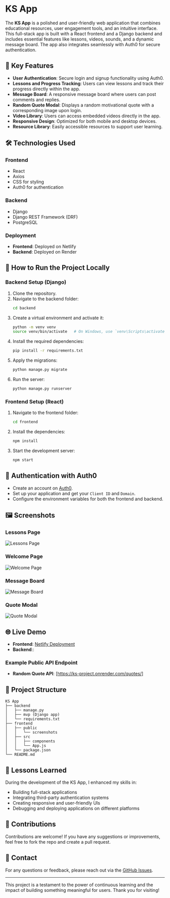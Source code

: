 # KS App

The **KS App** is a polished and user-friendly web application that combines educational resources, user engagement tools, and an intuitive interface. This full-stack app is built with a React frontend and a Django backend and includes essential features like lessons, videos, sounds, and a dynamic message board. The app also integrates seamlessly with Auth0 for secure authentication.

## 🌟 **Key Features**
- **User Authentication**: Secure login and signup functionality using Auth0.
- **Lessons and Progress Tracking**: Users can view lessons and track their progress directly within the app.
- **Message Board**: A responsive message board where users can post comments and replies.
- **Random Quote Modal**: Displays a random motivational quote with a corresponding image upon login.
- **Video Library**: Users can access embedded videos directly in the app.
- **Responsive Design**: Optimized for both mobile and desktop devices.
- **Resource Library**: Easily accessible resources to support user learning.

## 🛠️ **Technologies Used**
### **Frontend**
- React
- Axios
- CSS for styling
- Auth0 for authentication

### **Backend**
- Django
- Django REST Framework (DRF)
- PostgreSQL

### **Deployment**
- **Frontend**: Deployed on Netlify
- **Backend**: Deployed on Render

## 🚀 **How to Run the Project Locally**

### **Backend Setup (Django)**
1. Clone the repository.
2. Navigate to the backend folder:
   ```bash
   cd backend
   ```
3. Create a virtual environment and activate it:
   ```bash
   python -m venv venv
   source venv/bin/activate   # On Windows, use `venv\Scripts\activate`
   ```
4. Install the required dependencies:
   ```bash
   pip install -r requirements.txt
   ```
5. Apply the migrations:
   ```bash
   python manage.py migrate
   ```
6. Run the server:
   ```bash
   python manage.py runserver
   ```

### **Frontend Setup (React)**
1. Navigate to the frontend folder:
   ```bash
   cd frontend
   ```
2. Install the dependencies:
   ```bash
   npm install
   ```
3. Start the development server:
   ```bash
   npm start
   ```

## 🔐 **Authentication with Auth0**
- Create an account on [Auth0](https://auth0.com/).
- Set up your application and get your `Client ID` and `Domain`.
- Configure the environment variables for both the frontend and backend.

## 🖼️ **Screenshots**

### **Lessons Page**
![Lessons Page](./frontend/public/screenshots/Lessons.png)

### **Welcome Page**
![Welcome Page](./frontend/public/screenshots/Login.png)

### **Message Board**
![Message Board](./frontend/public/screenshots/MessageBoard.png)

### **Quote Modal**
![Quote Modal](./frontend/public/screenshots/QuoteModal.png)


## 🌐 **Live Demo**
- **Frontend**: [Netlify Deployment](https://zesty-blini-1594ea.netlify.app/)
- **Backend**::
### Example Public API Endpoint
- **Random Quote API**: [https://ks-project.onrender.com/quotes/]

## 📂 **Project Structure**
```
KS App
├── backend
│   ├── manage.py
│   ├── mvp (Django app)
│   └── requirements.txt
├── frontend
│   ├── public
│   │   └── screenshots
│   ├── src
│   │   ├── components
│   │   └── App.js
│   └── package.json
└── README.md
```

## 📝 **Lessons Learned**
During the development of the KS App, I enhanced my skills in:
- Building full-stack applications
- Integrating third-party authentication systems
- Creating responsive and user-friendly UIs
- Debugging and deploying applications on different platforms

## 🤝 **Contributions**
Contributions are welcome! If you have any suggestions or improvements, feel free to fork the repo and create a pull request.

## 📧 **Contact**
For any questions or feedback, please reach out via the [GitHub Issues](https://github.com/your-repo/issues).

---
This project is a testament to the power of continuous learning and the impact of building something meaningful for users. Thank you for visiting!

